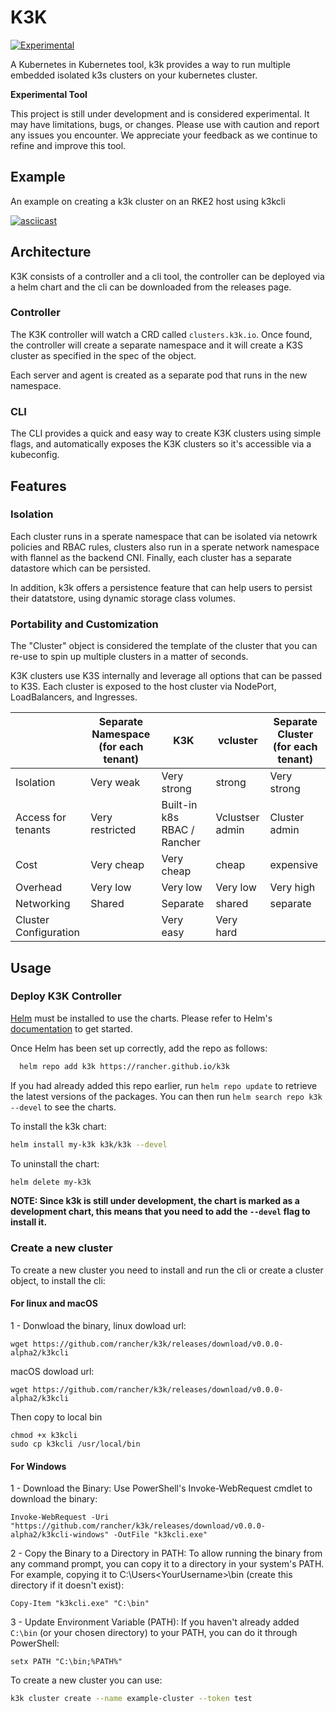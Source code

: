 # K3K

[![Experimental](https://img.shields.io/badge/status-experimental-orange.svg)](https://shields.io/)

A Kubernetes in Kubernetes tool, k3k provides a way to run multiple embedded isolated k3s clusters on your kubernetes cluster.

**Experimental Tool**

This project is still under development and is considered experimental. It may have limitations, bugs, or changes. Please use with caution and report any issues you encounter. We appreciate your feedback as we continue to refine and improve this tool.

## Example

An example on creating a k3k cluster on an RKE2 host using k3kcli

[![asciicast](https://asciinema.org/a/eYlc3dsL2pfP2B50i3Ea8MJJp.svg)](https://asciinema.org/a/eYlc3dsL2pfP2B50i3Ea8MJJp)

## Architecture

K3K consists of a controller and a cli tool, the controller can be deployed via a helm chart and the cli can be downloaded from the releases page.

### Controller

The K3K controller will watch a CRD called `clusters.k3k.io`. Once found, the controller will create a separate namespace and it will create a K3S cluster as specified in the spec of the object.

Each server and agent is created as a separate pod that runs in the new namespace.

### CLI

The CLI provides a quick and easy way to create K3K clusters using simple flags, and automatically exposes the K3K clusters so it's accessible via a kubeconfig.

## Features

### Isolation

Each cluster runs in a sperate namespace that can be isolated via netowrk policies and RBAC rules, clusters also run in a sperate network namespace with flannel as the backend CNI. Finally, each cluster has a separate datastore which can be persisted.

In addition, k3k offers a persistence feature that can help users to persist their datatstore, using dynamic storage class volumes.

### Portability and Customization

The "Cluster" object is considered the template of the cluster that you can re-use to spin up multiple clusters in a matter of seconds.

K3K clusters use K3S internally and leverage all options that can be passed to K3S. Each cluster is exposed to the host cluster via NodePort, LoadBalancers, and Ingresses.


|                       | Separate Namespace  (for each tenant) | K3K                          | vcluster        | Separate Cluster (for each tenant) |
|-----------------------|---------------------------------------|------------------------------|-----------------|------------------------------------|
| Isolation             | Very weak                             | Very strong                  | strong          | Very strong                        |
| Access for tenants    | Very restricted                       | Built-in k8s RBAC / Rancher  | Vclustser admin | Cluster admin                      |
| Cost                  | Very cheap                            | Very cheap                   | cheap           | expensive                          |
| Overhead              | Very low                              | Very low                     | Very low        | Very high                          |
| Networking            | Shared                                | Separate                     | shared          | separate                           |
| Cluster Configuration |                                       | Very easy                    | Very hard       |                                    |

## Usage

### Deploy K3K Controller

[Helm](https://helm.sh) must be installed to use the charts.  Please refer to
Helm's [documentation](https://helm.sh/docs) to get started.

Once Helm has been set up correctly, add the repo as follows:

```sh
  helm repo add k3k https://rancher.github.io/k3k
```

If you had already added this repo earlier, run `helm repo update` to retrieve
the latest versions of the packages.  You can then run `helm search repo
k3k --devel` to see the charts.

To install the k3k chart:

```sh
helm install my-k3k k3k/k3k --devel
```

To uninstall the chart:

```sh
helm delete my-k3k
```

**NOTE: Since k3k is still under development, the chart is marked as a development chart, this means that you need to add the `--devel` flag to install it.**

### Create a new cluster

To create a new cluster you need to install and run the cli or create a cluster object, to install the cli:

#### For linux and macOS

1 - Donwload the binary, linux dowload url:
```
wget https://github.com/rancher/k3k/releases/download/v0.0.0-alpha2/k3kcli
```
macOS dowload url:
```
wget https://github.com/rancher/k3k/releases/download/v0.0.0-alpha2/k3kcli
```
Then copy to local bin
```
chmod +x k3kcli
sudo cp k3kcli /usr/local/bin
```

#### For Windows 

1 - Download the Binary:
Use PowerShell's Invoke-WebRequest cmdlet to download the binary:
```powershel
Invoke-WebRequest -Uri "https://github.com/rancher/k3k/releases/download/v0.0.0-alpha2/k3kcli-windows" -OutFile "k3kcli.exe"
```
2 - Copy the Binary to a Directory in PATH:
To allow running the binary from any command prompt, you can copy it to a directory in your system's PATH. For example, copying it to C:\Users\<YourUsername>\bin (create this directory if it doesn't exist):
```
Copy-Item "k3kcli.exe" "C:\bin"
```
3 - Update Environment Variable (PATH):
If you haven't already added `C:\bin` (or your chosen directory) to your PATH, you can do it through PowerShell:
```
setx PATH "C:\bin;%PATH%"
```

To create a new cluster you can use:

```sh
k3k cluster create --name example-cluster --token test
```
